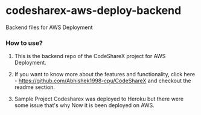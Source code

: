 # codesharex-aws-deploy-backend
Backend files for AWS Deployment

### How to use?

1. This is the backend repo of the CodeShareX project for AWS Deployment. 

2. If you want to know more about the features and functionality, click here - https://github.com/Abhishek1998-cpu/CodeShareX and checkout the readme section. 

3. Sample Project Codesharex was deployed to Heroku but there were some issue that's why Now it is been deployed on AWS.
